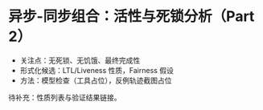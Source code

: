 # 异步-同步组合：活性与死锁分析（Part 2）

- 关注点：无死锁、无饥饿、最终完成性
- 形式化候选：LTL/Liveness 性质，Fairness 假设
- 方法：模型检查（工具占位），反例轨迹截图占位

待补充：性质列表与验证结果链接。
